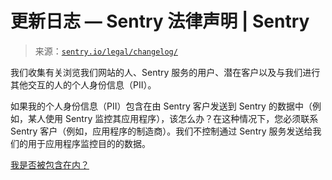 <!--yml

分类：未分类

日期：2024-05-27 14:32:05

-->

# 更新日志 — Sentry 法律声明 | Sentry

> 来源：[`sentry.io/legal/changelog/`](https://sentry.io/legal/changelog/)

我们收集有关浏览我们网站的人、Sentry 服务的用户、潜在客户以及与我们进行其他交互的人的个人身份信息（PII）。

如果我的个人身份信息（PII）包含在由 Sentry 客户发送到 Sentry 的数据中（例如，某人使用 Sentry 监控其应用程序），该怎么办？在这种情况下，您必须联系 Sentry 客户（例如，应用程序的制造商）。我们不控制通过 Sentry 服务发送给我们的用于应用程序监控目的的数据。

[我是否被包含在内？](https://sentry.io/privacy/)

